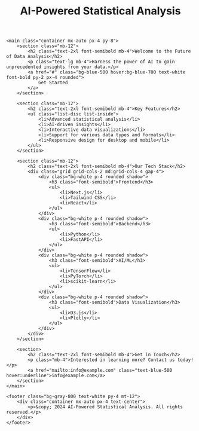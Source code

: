 <!DOCTYPE html>
<html lang="en">
<head>
    <meta charset="UTF-8">
    <meta name="viewport" content="width=device-width, initial-scale=1.0">
    <title>AI-Powered Statistical Analysis</title>
    <script src="https://cdn.tailwindcss.com"></script>
</head>
<body class="bg-gray-100 font-sans">
    <header class="bg-blue-600 text-white py-4">
        <div class="container mx-auto px-4">
            <h1 class="text-3xl font-bold">AI-Powered Statistical Analysis</h1>
        </div>
    </header>

    <main class="container mx-auto px-4 py-8">
        <section class="mb-12">
            <h2 class="text-2xl font-semibold mb-4">Welcome to the Future of Data Analysis</h2>
            <p class="text-lg mb-4">Harness the power of AI to gain unprecedented insights from your data.</p>
            <a href="#" class="bg-blue-500 hover:bg-blue-700 text-white font-bold py-2 px-4 rounded">
                Get Started
            </a>
        </section>

        <section class="mb-12">
            <h2 class="text-2xl font-semibold mb-4">Key Features</h2>
            <ul class="list-disc list-inside">
                <li>Advanced statistical analysis</li>
                <li>AI-driven insights</li>
                <li>Interactive data visualizations</li>
                <li>Support for various data types and formats</li>
                <li>Responsive design for desktop and mobile</li>
            </ul>
        </section>

        <section class="mb-12">
            <h2 class="text-2xl font-semibold mb-4">Our Tech Stack</h2>
            <div class="grid grid-cols-2 md:grid-cols-4 gap-4">
                <div class="bg-white p-4 rounded shadow">
                    <h3 class="font-semibold">Frontend</h3>
                    <ul>
                        <li>Next.js</li>
                        <li>Tailwind CSS</li>
                        <li>React</li>
                    </ul>
                </div>
                <div class="bg-white p-4 rounded shadow">
                    <h3 class="font-semibold">Backend</h3>
                    <ul>
                        <li>Python</li>
                        <li>FastAPI</li>
                    </ul>
                </div>
                <div class="bg-white p-4 rounded shadow">
                    <h3 class="font-semibold">AI/ML</h3>
                    <ul>
                        <li>TensorFlow</li>
                        <li>PyTorch</li>
                        <li>scikit-learn</li>
                    </ul>
                </div>
                <div class="bg-white p-4 rounded shadow">
                    <h3 class="font-semibold">Data Visualization</h3>
                    <ul>
                        <li>D3.js</li>
                        <li>Plotly</li>
                    </ul>
                </div>
            </div>
        </section>

        <section>
            <h2 class="text-2xl font-semibold mb-4">Get in Touch</h2>
            <p class="mb-4">Interested in learning more? Contact us today!</p>
            <a href="mailto:info@example.com" class="text-blue-500 hover:underline">info@example.com</a>
        </section>
    </main>

    <footer class="bg-gray-800 text-white py-4 mt-12">
        <div class="container mx-auto px-4 text-center">
            <p>&copy; 2024 AI-Powered Statistical Analysis. All rights reserved.</p>
        </div>
    </footer>
</body>
</html>
